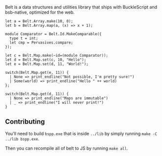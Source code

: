 Belt is a data structures and utilities library that ships with BuckleScript and bsb-native, optimized for the web.

```reason
let a = Belt.Array.make(10, 0);
let b = Belt.Array.map(a, (x) => x + 1);

module Comparator = Belt.Id.MakeComparable({
  type t = int;
  let cmp = Pervasives.compare;
});

let c = Belt.Map.make(~id=(module Comparator));
let d = Belt.Map.set(c, 10, "Hello");
let e = Belt.Map.set(d, 11, "World!");

switch(Belt.Map.get(e, 11)) {
  | None => print_endline("Not possible, I'm pretty sure!")
  | Some(world) => print_endline("Hello " ++ world)
};

switch(Belt.Map.get(d, 11)) {
  | None => print_endline("Maps are immutable")
  | _ => print_endline("I will never print!")
}
```


## Contributing

You'll need to build `bspp.exe` that is inside `../lib` by simply running `make -C ../lib bspp.exe`.

Then you can recompile all of belt to JS by running `make all`.
